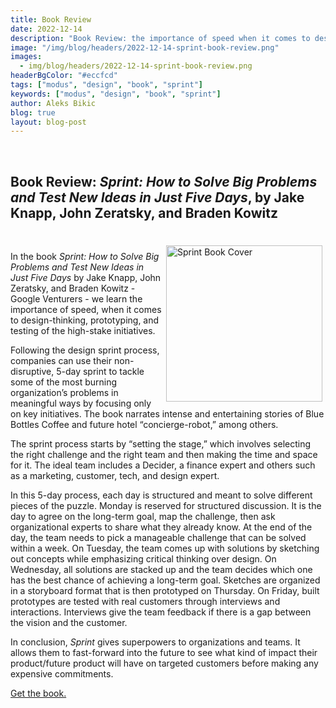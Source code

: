 ```yaml
---
title: Book Review
date: 2022-12-14
description: "Book Review: the importance of speed when it comes to design-thinking, prototyping, and testing of the high stake initiatives in *Sprint*."
image: "/img/blog/headers/2022-12-14-sprint-book-review.png"
images:
  - img/blog/headers/2022-12-14-sprint-book-review.png
headerBgColor: "#eccfcd"
tags: ["modus", "design", "book", "sprint"]
keywords: ["modus", "design", "book", "sprint"]
author: Aleks Bikic
blog: true
layout: blog-post
---
```


<br>

## Book Review: *Sprint: How to Solve Big Problems and Test New Ideas in Just Five Days*, by Jake Knapp, John Zeratsky, and Braden Kowitz

<br>

<img src="/img/news/sprint-book-cover.png" alt="Sprint Book Cover" style="padding: 5px; height: 250px; float: right;">

In the book *Sprint: How to Solve Big Problems and Test New Ideas in Just Five Days* by Jake Knapp, John Zeratsky, and Braden Kowitz - Google Venturers - we learn the importance of speed, when it comes to design-thinking, prototyping, and testing of the high-stake initiatives.

Following the design sprint process, companies can use their non-disruptive, 5-day sprint to tackle some of the most burning organization’s problems in meaningful ways by focusing only on key initiatives. The book narrates intense and entertaining stories of Blue Bottles Coffee and future hotel “concierge-robot,” among others.

The sprint process starts by “setting the stage,” which involves selecting the right challenge and the right team and then making the time and space for it. The ideal team includes a Decider, a finance expert and others such as a marketing, customer, tech, and design expert.

In this 5-day process, each day is structured and meant to solve different pieces of the puzzle. Monday is reserved for structured discussion. It is the day to agree on the long-term goal, map the challenge, then ask organizational experts to share what they already know. At the end of the day, the team needs to pick a manageable challenge that can be solved within a week. On Tuesday, the team comes up with solutions by sketching out concepts while emphasizing critical thinking over design. On Wednesday, all solutions are stacked up and the team decides which one has the best chance of achieving a long-term goal. Sketches are organized in a storyboard format that is then prototyped on Thursday. On Friday, built prototypes are tested with real customers through interviews and interactions. Interviews give the team feedback if there is a gap between the vision and the customer.

In conclusion, *Sprint* gives superpowers to organizations and teams. It allows them to fast-forward into the future to see what kind of impact their product/future product will have on targeted customers before making any expensive commitments.

[Get the book.](https://www.thesprintbook.com/book)
